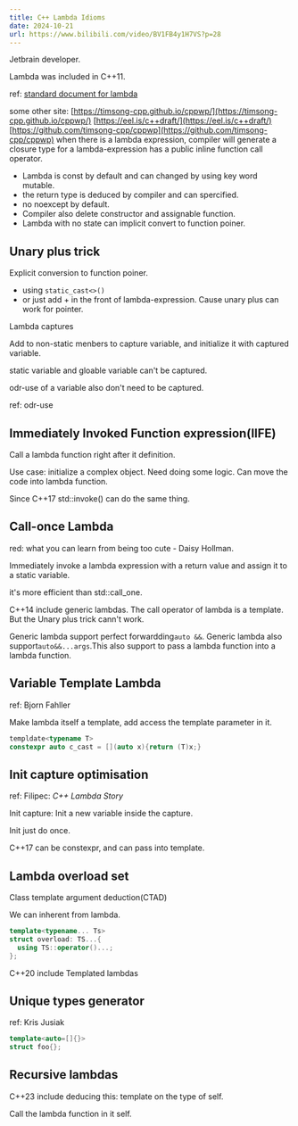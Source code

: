 ```yaml
---
title: C++ Lambda Idioms
date: 2024-10-21
url: https://www.bilibili.com/video/BV1FB4y1H7VS?p=28
---
```


Jetbrain developer.

Lambda was included in C++11.

ref: [standard document for lambda](https://eel.is/c++draft/expr.prim.lambda)

some other site: [https://timsong-cpp.github.io/cppwp/](https://timsong-cpp.github.io/cppwp/) [https://eel.is/c++draft/](https://eel.is/c++draft/) [https://github.com/timsong-cpp/cppwp](https://github.com/timsong-cpp/cppwp)
when there is a lambda expression, compiler will generate a closure type for a lambda-expression has a public inline function call operator.

- Lambda is const by default and can changed by using key word mutable.
- the return type is deduced by compiler and can spercified.
- no noexcept by default.
- Compiler also delete constructor and assignable function.
- Lambda with no state can implicit convert to function poiner.

## Unary plus trick

Explicit conversion to function poiner.

- using `static_cast<>()`
- or just add + in the front of lambda-expression. Cause unary plus can work for pointer.

Lambda captures

Add to non-static menbers to capture variable, and initialize it with captured variable.

static variable and gloable variable can't be captured.

odr-use of a variable also don't need to be captured.

ref: odr-use

## Immediately Invoked Function expression(IIFE)

Call a lambda function right after it definition.

Use case: initialize a complex object. Need doing some logic. Can move the code into lambda function.

Since C++17 std::invoke() can do the same thing.

## Call-once Lambda

red: what you can learn from being too cute - Daisy Hollman.

Immediately invoke a lambda expression with a return value and assign it to a static variable.

it's more efficient than std::call_one.

C++14 include generic lambdas. The call operator of lambda is a template. But the Unary plus trick cann't work.

Generic lambda support perfect forwardding`auto &&`. Generic lambda also support`auto&&...args`.This also support to pass a lambda function into a lambda function.

## Variable Template Lambda

ref: Bjorn Fahller

Make lambda itself a template, add access the template parameter in it.

```cpp
templdate<typename T>
constexpr auto c_cast = [](auto x){return (T)x;}
```

## Init capture optimisation

ref: Filipec: *C++ Lambda Story*

Init capture: Init a new variable inside the capture.

Init just do once.

C++17 can be constexpr, and can pass into template.

## Lambda overload set

Class template argument deduction(CTAD)

We can inherent from lambda.

```cpp
template<typename... Ts>
struct overload: TS...{
  using TS::operator()...;
};
```

C++20 include Templated lambdas

## Unique types generator

ref: Kris Jusiak

```cpp
template<auto=[]{}>
struct foo{};
```

## Recursive lambdas

C++23 include deducing this: template on the type of self.

Call the lambda function in it self.
